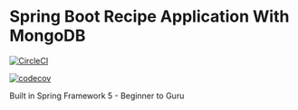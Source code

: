 # Spring Boot Recipe Application With MongoDB

[![CircleCI](https://circleci.com/gh/kevinan2018/spring5-recipe-app/tree/spring5-mongog-recipe-app.svg?style=svg)](https://circleci.com/gh/kevinan2018/spring5-recipe-app/tree/spring5-mongog-recipe-app)

[![codecov](https://codecov.io/gh/kevinan2018/spring5-recipe-app/branch/persist-with-mysql-database/graph/badge.svg)](https://codecov.io/gh/kevinan2018/spring5-recipe-app)

Built in Spring Framework 5 - Beginner to Guru